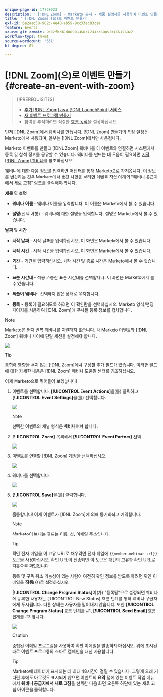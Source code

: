```yaml
---
unique-page-id: 17728023
description: ' [!DNL Zoom] - Marketo 문서 - 제품 설명서를 사용하여 이벤트 만들기'
title: ' [!DNL Zoom] (으)로 이벤트 만들기'
exl-id: 6a2aec58-902c-4e40-ab59-9cc33ec83cea
feature: Events
source-git-commit: 0d37fbdb7d08901458c1744dc68893e155176327
workflow-type: tm+mt
source-wordcount: '531'
ht-degree: 0%

---
```


# [!DNL Zoom]&#x200B;(으)로 이벤트 만들기 {#create-an-event-with-zoom}

>[!PREREQUISITES]
>
>* [추가 [!DNL Zoom] as a [!DNL LaunchPoint] 서비스](/help/marketo/product-docs/administration/additional-integrations/add-zoom-as-a-launchpoint-service.md)
>* [새 이벤트 프로그램 만들기](/help/marketo/product-docs/demand-generation/events/understanding-events/create-a-new-event-program.md)
>* 참여를 추적하려면 적절한 [흐름 동작](/help/marketo/product-docs/core-marketo-concepts/smart-campaigns/flow-actions/add-a-flow-step-to-a-smart-campaign.md)을 설정하십시오.

먼저 [!DNL Zoom]에서 웨비나를 만듭니다. [!DNL Zoom] 만들기의 특정 설정은 Marketo에서 사용되며, 일부는 [!DNL Zoom]에서만 사용됩니다.

Marketo 이벤트를 만들고 [!DNL Zoom] 웨비나를 이 이벤트와 연결하면 시스템에서 등록 및 참석 정보를 공유할 수 있습니다. 웨비나를 만드는 데 도움이 필요하면 [시작 [!DNL Zoom] 웨비나](https://support.zoom.us/hc/en-us/articles/200917029-Getting-Started-With-Webinar)를 참조하십시오.

웨비나에 대한 다음 정보를 입력하면 어댑터를 통해 Marketo으로 가져옵니다. 이 정보를 변경하는 경우 Marketo에서 변경 사항을 보려면 이벤트 작업 아래의 &quot;웨비나 공급자에서 새로 고침&quot; 링크를 클릭해야 합니다.

**제목 및 설명**

* **웨비나 이름** - 웨비나 이름을 입력합니다. 이 이름은 Marketo에서 볼 수 있습니다.

* **설명**(선택 사항) - 웨비나에 대한 설명을 입력합니다. 설명은 Marketo에서 볼 수 있습니다.

**날짜 및 시간**

* **시작 날짜** - 시작 날짜를 입력하십시오. 이 화면은 Marketo에서 볼 수 있습니다.

* **시작 시간** - 시작 시간을 입력하십시오. 이 화면은 Marketo에서 볼 수 있습니다.

* **기간** - 기간을 입력하십시오. 시작 시간 및 종료 시간은 Marketo에서 볼 수 있습니다.

* **표준 시간대** - 적용 가능한 표준 시간대를 선택합니다. 이 화면은 Marketo에서 볼 수 있습니다.

* **되풀이 웨비나**- 선택하지 않은 상태로 유지합니다.

* **등록** - 등록이 필요하도록 하려면 이 확인란을 선택하십시오. Marketo 양식/랜딩 페이지를 사용하여 [!DNL Zoom]에 푸시될 등록 정보를 캡처합니다.

>[!NOTE]
>
>Marketo은 현재 반복 웨비나를 지원하지 않습니다. 각 Marketo 이벤트와 [!DNL Zoom] 웨비나 사이에 단일 세션을 설정해야 합니다.

![](assets/overview2.png)

>[!TIP]
>
>통합에 영향을 주지 않는 [!DNL Zoom]에서 구성할 추가 필드가 있습니다. 이러한 필드에 대한 자세한 내용은 [[!DNL Zoom] 웨비나 도움말 센터](https://support.zoom.us/hc/en-us/sections/200324965-Video-Webinar)를 참조하십시오.

이제 Marketo으로 뛰어들어 보겠습니다!

1. 이벤트를 선택합니다. **[!UICONTROL Event Actions]**&#x200B;을(를) 클릭하고 **[!UICONTROL Event Settings]**&#x200B;을(를) 선택합니다.

   ![](assets/image2015-5-14-14-3a53-3a10-1.png)

   >[!NOTE]
   >
   >선택한 이벤트의 채널 형식은 **웨비나**&#x200B;여야 합니다.

1. **[!UICONTROL Zoom]** 목록에서 **[!UICONTROL Event Partner]** 선택.

   ![](assets/eventsettings1.png)

1. 이벤트를 연결할 [!DNL Zoom] 계정을 선택하십시오.

   ![](assets/selectaccount.png)

1. 웨비나를 선택합니다.

   ![](assets/selectevent.png)

1. **[!UICONTROL Save]**&#x200B;을(를) 클릭합니다.

   ![](assets/eventsettingssave.png)

   훌륭합니다! 이제 이벤트가 [!DNL Zoom]에 의해 동기화되고 예약됩니다.

   >[!NOTE]
   >
   >Marketo이 보내는 필드는 이름, 성, 이메일 주소입니다.

   >[!TIP]
   >
   >확인 전자 메일을 이 고유 URL로 채우려면 전자 메일에 `{{member.webinar url}}` 토큰을 사용하십시오. 확인 URL이 전송되면 이 토큰은 개인의 고유한 확인 URL로 자동으로 확인됩니다.
   >
   >등록 및 구독 취소 가능성이 있는 사람이 여전히 확인 정보를 받도록 하려면 확인 이메일을 **작동**(으)로 설정하십시오.

   **[!UICONTROL Change Program Status]**&#x200B;이(가) &quot;등록됨&quot;으로 설정되면 웨비나에 등록한 사용자는 [!UICONTROL New Status] 흐름 단계를 통해 웨비나 공급자에게 푸시됩니다. 다른 상태는 사용자를 밀어내지 않습니다. 또한 **[!UICONTROL Change Program Status]** 흐름 단계를 #1, **[!UICONTROL Send Email]** 흐름 단계를 #2 합니다.

   ![](assets/goto-webinar-1.png)

   >[!CAUTION]
   >
   >중첩된 이메일 프로그램을 사용하여 확인 이메일을 발송하지 마십시오. 위에 표시된 대로 이벤트 프로그램의 스마트 캠페인을 대신 사용합니다.

   >[!TIP]
   >
   >Marketo에 데이터가 표시되는 데 최대 48시간이 걸릴 수 있습니다. 그렇게 오래 기다린 후에도 아무것도 표시되지 않으면 이벤트의 **요약** 탭에 있는 이벤트 작업 메뉴에서 **웨비나 공급자에서 새로 고침**&#x200B;을 선택한 다음 화면 오른쪽 하단에 있는 새로 고침 아이콘을 클릭합니다.
